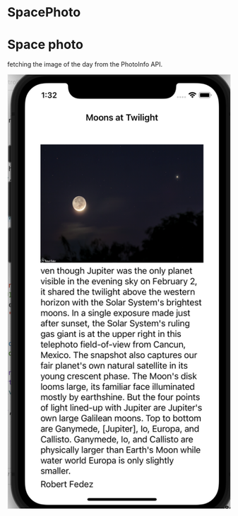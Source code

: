 # SpacePhoto

# Space photo
fetching the image of the day from the PhotoInfo API. 

<img src="image1.png" border=1 style="border-color:#eeeeee">
